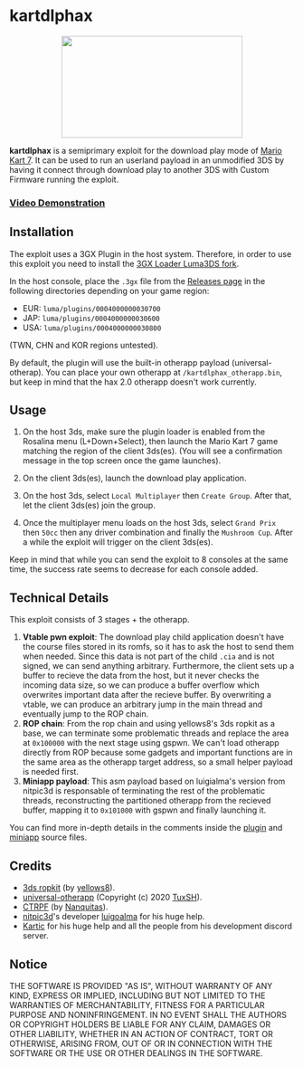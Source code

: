 # kartdlphax
<p align="center">
<img width="320" height="180" src="https://github.com/mariohackandglitch/kartdlphax/blob/main/DLP.png?raw=true">
</p>

**kartdlphax** is a semiprimary exploit for the download play mode of [Mario Kart 7](https://en.wikipedia.org/wiki/Mario_Kart_7). It can be used to run an userland payload in an unmodified 3DS by having it connect through download play to another 3DS with Custom Firmware running the exploit.

### [Video Demonstration](https://www.youtube.com/watch?v=W2RLSJZhQFc)

## Installation
The exploit uses a 3GX Plugin in the host system. Therefore, in order to use this exploit you need to install the [3GX Loader Luma3DS fork](https://github.com/Nanquitas/Luma3DS/releases/latest).

In the host console, place the `.3gx` file from the [Releases page](https://github.com/mariohackandglitch/kartdlphax/releases/latest) in the following directories depending on your game region:
- EUR: `luma/plugins/0004000000030700`
- JAP: `luma/plugins/0004000000030600`
- USA: `luma/plugins/0004000000030800`

(TWN, CHN and KOR regions untested).

By default, the plugin will use the built-in otherapp payload (universal-otherap). You can place your own otherapp at `/kartdlphax_otherapp.bin`, but keep in mind that the hax 2.0 otherapp doesn't work currently.

## Usage
1. On the host 3ds, make sure the plugin loader is enabled from the Rosalina menu (L+Down+Select), then launch the Mario Kart 7 game matching the region of the client 3ds(es). (You will see a confirmation message in the top screen once the game launches).

2. On the client 3ds(es), launch the download play application.

3. On the host 3ds, select `Local Multiplayer` then `Create Group`. After that, let the client 3ds(es) join the group.

4. Once the multiplayer menu loads on the host 3ds, select `Grand Prix` then `50cc` then any driver combination and finally the `Mushroom Cup`. After a while the exploit will trigger on the client 3ds(es).

Keep in mind that while you can send the exploit to 8 consoles at the same time, the success rate seems to decrease for each console added.

## Technical Details
This exploit consists of 3 stages + the otherapp.

1. **Vtable pwn exploit**: The download play child application doesn't have the course files stored in its romfs, so it has to ask the host to send them when needed. Since this data is not part of the child `.cia` and is not signed, we can send anything arbitrary. Furthermore, the client sets up a buffer to recieve the data from the host, but it never checks the incoming data size, so we can produce a buffer overflow which overwrites important data after the recieve buffer. By overwriting a vtable, we can produce an arbitrary jump in the main thread and eventually jump to the ROP chain.
2. **ROP chain**: From the rop chain and using yellows8's 3ds ropkit as a base, we can terminate some problematic threads and replace the area at `0x100000` with the next stage using gspwn. We can't load otherapp directly from ROP because some gadgets and important functions are in the same area as the otherapp target address, so a small helper payload is needed first.
3. **Miniapp payload**: This asm payload based on luigialma's version from nitpic3d is responsable of terminating the rest of the problematic threads, reconstructing the partitioned otherapp from the recieved buffer, mapping it to `0x101000` with gspwn and finally launching it.

You can find more in-depth details in the comments inside the [plugin](plugin/Sources/main.cpp) and [miniapp](3ds_ropkit/miniapp.s) source files.

## Credits
- [3ds ropkit](https://github.com/yellows8/3ds_ropkit) (by [yellows8](https://github.com/yellows8)).
- [universal-otherapp](https://github.com/TuxSH/universal-otherapp) (Copyright (c) 2020 [TuxSH](https://github.com/TuxSH)).
- [CTRPF](https://gbatemp.net/threads/ctrpluginframework-blank-plugin-now-with-action-replay.487729/) (by [Nanquitas](https://github.com/Nanquitas)).
- [nitpic3d](https://github.com/luigoalma/nitpic3d)'s developer [luigoalma](https://github.com/luigoalma) for his huge help.
- [Kartic](https://github.com/hax0kartik) for his huge help and all the people from his development discord server.

## Notice
THE SOFTWARE IS PROVIDED "AS IS", WITHOUT WARRANTY OF ANY KIND, EXPRESS OR
IMPLIED, INCLUDING BUT NOT LIMITED TO THE WARRANTIES OF MERCHANTABILITY,
FITNESS FOR A PARTICULAR PURPOSE AND NONINFRINGEMENT. IN NO EVENT SHALL THE
AUTHORS OR COPYRIGHT HOLDERS BE LIABLE FOR ANY CLAIM, DAMAGES OR OTHER
LIABILITY, WHETHER IN AN ACTION OF CONTRACT, TORT OR OTHERWISE, ARISING FROM,
OUT OF OR IN CONNECTION WITH THE SOFTWARE OR THE USE OR OTHER DEALINGS IN THE
SOFTWARE.

